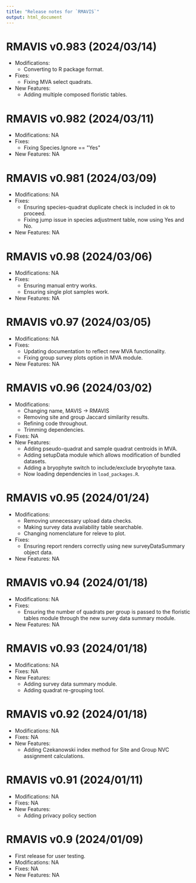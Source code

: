 ```yaml
---
title: "Release notes for `RMAVIS`"
output: html_document
---
```


# RMAVIS v0.983 (2024/03/14)
*   Modifications:
      -   Converting to R package format.
*   Fixes:
      -   Fixing MVA select quadrats.
*   New Features:
      -   Adding multiple composed floristic tables.

# RMAVIS v0.982 (2024/03/11)

*   Modifications: NA
*   Fixes:
      -   Fixing Species.Ignore == "Yes"
*   New Features: NA

# RMAVIS v0.981 (2024/03/09)

*   Modifications: NA
*   Fixes:
      -   Ensuring species-quadrat duplicate check is included in ok to proceed.
      -   Fixing jump issue in species adjustment table, now using Yes and No.
*   New Features: NA

# RMAVIS v0.98 (2024/03/06)

*   Modifications: NA
*   Fixes:
      -   Ensuring manual entry works.
      -   Ensuring single plot samples work.
*   New Features: NA

# RMAVIS v0.97 (2024/03/05)

*   Modifications: NA
*   Fixes:
      -   Updating documentation to reflect new MVA functionality.
      -   Fixing group survey plots option in MVA module.
*   New Features: NA

# RMAVIS v0.96 (2024/03/02)

*   Modifications:
    -   Changing name, MAVIS -> RMAVIS
    -   Removing site and group Jaccard similarity results.
    -   Refining code throughout.
    -   Trimming dependencies.
*   Fixes: NA
*   New Features:
    -   Adding pseudo-quadrat and sample quadrat centroids in MVA.
    -   Adding setupData module which allows modification of bundled datasets.
    -   Adding a bryophyte switch to include/exclude bryophyte taxa.
    -   Now loading dependencies in `load_packages.R`.

# RMAVIS v0.95 (2024/01/24)

*   Modifications:
    -   Removing unnecessary upload data checks.
    -   Making survey data availability table searchable.
    -   Changing nomenclature for releve to plot.
*   Fixes:
    -   Ensuring report renders correctly using new surveyDataSummary
        object data.
*   New Features: NA

# RMAVIS v0.94 (2024/01/18)

*   Modifications: NA
*   Fixes:
    -   Ensuring the number of quadrats per group is passed to the
        floristic tables module through the new survey data summary
        module.
*   New Features: NA

# RMAVIS v0.93 (2024/01/18)

*   Modifications: NA
*   Fixes: NA
*   New Features:
    -   Adding survey data summary module.
    -   Adding quadrat re-grouping tool.

# RMAVIS v0.92 (2024/01/18)

*   Modifications: NA
*   Fixes: NA
*   New Features:
    -   Adding Czekanowski index method for Site and Group NVC
        assignment calculations.

# RMAVIS v0.91 (2024/01/11)

*   Modifications: NA
*   Fixes: NA
*   New Features:
    -   Adding privacy policy section

# RMAVIS v0.9 (2024/01/09)

*   First release for user testing.
*   Modifications: NA
*   Fixes: NA
*   New Features: NA
